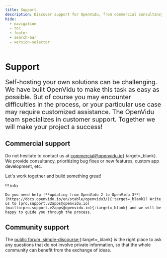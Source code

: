```yaml
---
title: Support
description: Discover support for OpenVidu, from commercial consultancy to community-driven solutions.
hide:
  - navigation
  - toc
  - footer
  - search-bar
  - version-selector
---
```


# Support

<div markdown="1" style="font-size: 20px">

Self-hosting your own solutions can be challenging. We have built OpenVidu to make this task as easy as possible. But of course you may encounter difficulties in the process, or your particular use case may require customized assistance. The OpenVidu team specializes in customer support. Together we will make your project a success!

</div>

## Commercial support

Do not hesitate to contact us at [commercial@openvidu.io](mailto:commercial@openvidu.io){:target=\_blank}. We provide consultancy, prioritizing bug fixes or new features, custom app development, etc.

Let's work together and build something great!

!!! info

    Do you need help [**updating from OpenVidu 2 to OpenVidu 3**](https://docs.openvidu.io/en/stable/openvidu3/){:target=_blank}? Write us to [pro.support.v2apps@openvidu.io](mailto:pro.support.v2apps@openvidu.io){:target=_blank} and we will be happy to guide you through the process.

## Community support

The [public forum :simple-discourse:](https://openvidu.discourse.group/){:target=\_blank} is the right place to ask any questions that do not involve private information, so that the whole community can benefit from the exchange of ideas.